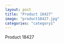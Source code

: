 ```yaml
---
layout: post
title: "Product 18427"
image: "product18427.jpg"
categories: "category1"
---
```

Product 18427
